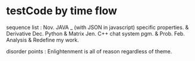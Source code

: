 # testCode by time flow

sequence list :
Nov. JAVA _ (with JSON in javascript) specific properties. & Derivative
Dec. Python  & Matrix
Jen. C++ chat system pgm. & Prob. 
Feb. Analysis & Redefine my work.

disorder points :
Enlightenment is all of reason regardless of theme.
